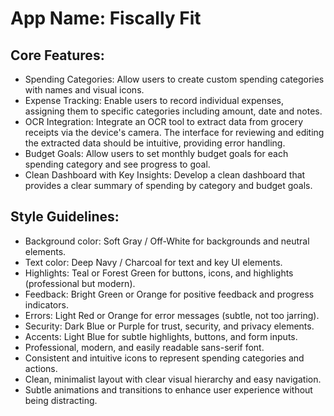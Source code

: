 # **App Name**: Fiscally Fit

## Core Features:

- Spending Categories: Allow users to create custom spending categories with names and visual icons.
- Expense Tracking: Enable users to record individual expenses, assigning them to specific categories including amount, date and notes.
- OCR Integration: Integrate an OCR tool to extract data from grocery receipts via the device's camera. The interface for reviewing and editing the extracted data should be intuitive, providing error handling.
- Budget Goals: Allow users to set monthly budget goals for each spending category and see progress to goal.
- Clean Dashboard with Key Insights: Develop a clean dashboard that provides a clear summary of spending by category and budget goals.

## Style Guidelines:

- Background color: Soft Gray / Off-White for backgrounds and neutral elements.
- Text color: Deep Navy / Charcoal for text and key UI elements.
- Highlights: Teal or Forest Green for buttons, icons, and highlights (professional but modern).
- Feedback: Bright Green or Orange for positive feedback and progress indicators.
- Errors: Light Red or Orange for error messages (subtle, not too jarring).
- Security: Dark Blue or Purple for trust, security, and privacy elements.
- Accents: Light Blue for subtle highlights, buttons, and form inputs.
- Professional, modern, and easily readable sans-serif font.
- Consistent and intuitive icons to represent spending categories and actions.
- Clean, minimalist layout with clear visual hierarchy and easy navigation.
- Subtle animations and transitions to enhance user experience without being distracting.